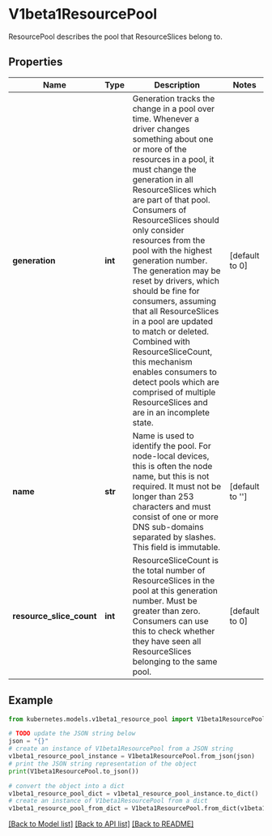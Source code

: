 # V1beta1ResourcePool

ResourcePool describes the pool that ResourceSlices belong to.

## Properties

Name | Type | Description | Notes
------------ | ------------- | ------------- | -------------
**generation** | **int** | Generation tracks the change in a pool over time. Whenever a driver changes something about one or more of the resources in a pool, it must change the generation in all ResourceSlices which are part of that pool. Consumers of ResourceSlices should only consider resources from the pool with the highest generation number. The generation may be reset by drivers, which should be fine for consumers, assuming that all ResourceSlices in a pool are updated to match or deleted.  Combined with ResourceSliceCount, this mechanism enables consumers to detect pools which are comprised of multiple ResourceSlices and are in an incomplete state. | [default to 0]
**name** | **str** | Name is used to identify the pool. For node-local devices, this is often the node name, but this is not required.  It must not be longer than 253 characters and must consist of one or more DNS sub-domains separated by slashes. This field is immutable. | [default to '']
**resource_slice_count** | **int** | ResourceSliceCount is the total number of ResourceSlices in the pool at this generation number. Must be greater than zero.  Consumers can use this to check whether they have seen all ResourceSlices belonging to the same pool. | [default to 0]

## Example

```python
from kubernetes.models.v1beta1_resource_pool import V1beta1ResourcePool

# TODO update the JSON string below
json = "{}"
# create an instance of V1beta1ResourcePool from a JSON string
v1beta1_resource_pool_instance = V1beta1ResourcePool.from_json(json)
# print the JSON string representation of the object
print(V1beta1ResourcePool.to_json())

# convert the object into a dict
v1beta1_resource_pool_dict = v1beta1_resource_pool_instance.to_dict()
# create an instance of V1beta1ResourcePool from a dict
v1beta1_resource_pool_from_dict = V1beta1ResourcePool.from_dict(v1beta1_resource_pool_dict)
```
[[Back to Model list]](../README.md#documentation-for-models) [[Back to API list]](../README.md#documentation-for-api-endpoints) [[Back to README]](../README.md)


